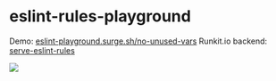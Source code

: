 # eslint-rules-playground

Demo: [eslint-playground.surge.sh/no-unused-vars](http://eslint-playground.surge.sh/no-unused-vars)
Runkit.io backend: [serve-eslint-rules](https://runkit.com/brumm/serve-eslint-rules/2.0.0)

![](http://i.imgur.com/ajJ8osj.png)
